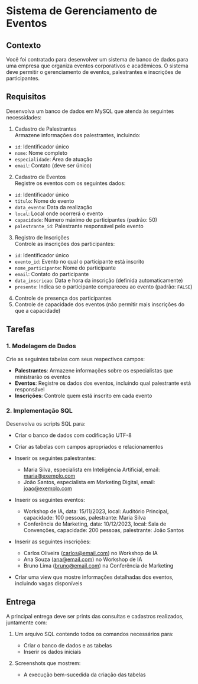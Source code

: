 # Sistema de Gerenciamento de Eventos

## Contexto

Você foi contratado para desenvolver um sistema de banco de dados para uma empresa que organiza eventos corporativos e acadêmicos. O sistema deve permitir o gerenciamento de eventos, palestrantes e inscrições de participantes.

## Requisitos

Desenvolva um banco de dados em MySQL que atenda às seguintes necessidades:

1. Cadastro de Palestrantes  
Armazene informações dos palestrantes, incluindo:  

- `id`: Identificador único  
- `nome`: Nome completo  
- `especialidade`: Área de atuação  
- `email`: Contato (deve ser único) 

2. Cadastro de Eventos  
Registre os eventos com os seguintes dados:  

- `id`: Identificador único  
- `titulo`: Nome do evento  
- `data_evento`: Data da realização  
- `local`: Local onde ocorrerá o evento  
- `capacidade`: Número máximo de participantes (padrão: 50)  
- `palestrante_id`: Palestrante responsável pelo evento  

3. Registro de Inscrições  
Controle as inscrições dos participantes: 

- `id`: Identificador único  
- `evento_id`: Evento no qual o participante está inscrito  
- `nome_participante`: Nome do participante  
- `email`: Contato do participante  
- `data_inscricao`: Data e hora da inscrição (definida automaticamente)  
- `presente`: Indica se o participante compareceu ao evento (padrão: `FALSE`)

4. Controle de presença dos participantes
5. Controle de capacidade dos eventos (não permitir mais inscrições do que a capacidade)

## Tarefas

### 1. Modelagem de Dados

Crie as seguintes tabelas com seus respectivos campos:

- **Palestrantes**: Armazene informações sobre os especialistas que ministrarão os eventos
- **Eventos**: Registre os dados dos eventos, incluindo qual palestrante está responsável
- **Inscrições**: Controle quem está inscrito em cada evento

### 2. Implementação SQL

Desenvolva os scripts SQL para:

- Criar o banco de dados com codificação UTF-8
- Criar as tabelas com campos apropriados e relacionamentos
- Inserir os seguintes palestrantes:
  * Maria Silva, especialista em Inteligência Artificial, email: maria@exemplo.com
  * João Santos, especialista em Marketing Digital, email: joao@exemplo.com
- Inserir os seguintes eventos:
  * Workshop de IA, data: 15/11/2023, local: Auditório Principal, capacidade: 100 pessoas, palestrante: Maria Silva
  * Conferência de Marketing, data: 10/12/2023, local: Sala de Convenções, capacidade: 200 pessoas, palestrante: João Santos
- Inserir as seguintes inscrições:
  * Carlos Oliveira (carlos@email.com) no Workshop de IA
  * Ana Souza (ana@email.com) no Workshop de IA
  * Bruno Lima (bruno@email.com) na Conferência de Marketing
  
- Criar uma view que mostre informações detalhadas dos eventos, incluindo vagas disponíveis


## Entrega

A principal entrega deve ser prints das consultas e cadastros realizados, juntamente com:

1. Um arquivo SQL contendo todos os comandos necessários para:
   - Criar o banco de dados e as tabelas
   - Inserir os dados iniciais
   
2. Screenshots que mostrem:
   - A execução bem-sucedida da criação das tabelas
  